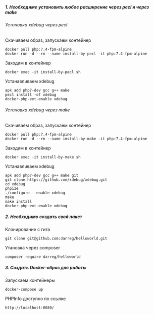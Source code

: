 

##### 1. Необходимо установить любое расширение через pecl и через make

###### Установка xdebug через pecl

Скачиваем образ, запускаем контейнер

    docker pull php:7.4-fpm-alpine
    docker run -d --rm --name install-by-pecl -it php:7.4-fpm-alpine
    
Заходим в контейнер
        
    docker exec -it install-by-pecl sh

Устанавливаем xdebug
    
    apk add php7-dev gcc g++ make
    pecl install -of xdebug
    docker-php-ext-enable xdebug
    
###### Установка xdebug через make    
    
Скачиваем образ, запускаем контейнер

    docker pull php:7.4-fpm-alpine
    docker run -d --rm --name install-by-make -it php:7.4-fpm-alpine
    
Заходим в контейнер
        
    docker exec -it install-by-make sh        
        
Устанавливаем xdebug
        
    apk add php7-dev gcc g++ make git           
    git clone https://github.com/xdebug/xdebug.git
    cd xdebug    
    phpize
    ./configure --enable-xdebug
    make
    make install
    docker-php-ext-enable xdebug
    
##### 2. Необходимо создать свой пакет

Клонирование с гита

    git clone git@github.com:darreg/helloworld.git

Утановка через composer
    
    composer require darreg/helloworld    
    
##### 3. Создать Docker-образ для работы

Запускаем контейнеры

    docker-compose up

PHPInfo доступно по ссылке

    http://localhost:8080/